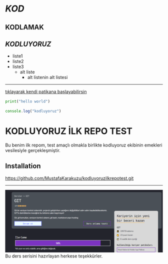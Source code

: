 # *KOD*

## **KODLAMAK**

## ***KODLUYORUZ***

* liste1
* liste2
* liste3
    * alt liste
        * alt listenin alt listesi
-------------------------------------

[tıklayarak kendi patikana başlayabilirsin](www.app.patika.dev)

```python
print("hello world")

```
```javascript
console.log("kodluyoruz")
```
# KODLUYORUZ İLK REPO TEST
Bu benim ilk repom, test amaçlı olmakla birlikte kodluyoruz ekibinin emekleri vesilesiyle gerçekleşmiştir.

## Installation
https://github.com/MustafaKarakuzu/kodluyoruzilkrepotest.git

-------------------------------------
![screenshoot](screenshot.png)
Bu ders serisini hazırlayan herkese teşekkürler.






